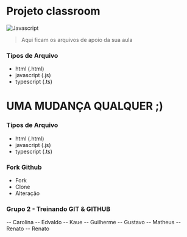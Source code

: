 # Projeto classroom

![Javascript](https://upload.wikimedia.org/wikipedia/commons/thumb/9/99/Unofficial_JavaScript_logo_2.svg/260px-Unofficial_JavaScript_logo_2.svg.png "Javascript")

> Aqui ficam os arquivos de apoio da sua aula

 
 
 ### Tipos de Arquivo
 - html (.html)
 - javascript (.js)
 - typescript (.ts)

UMA MUDANÇA QUALQUER ;)
=======


### Tipos de Arquivo

- html (.html)
- javascript (.js)
- typescript (.ts)


### Fork Github

- Fork
- Clone
- Alteração



### Grupo 2 - Treinando GIT & GITHUB

-- Carolina
-- Edvaldo
-- Kaue
-- Guilherme
-- Gustavo
-- Matheus
-- Renato
-- Renato

###


